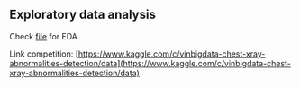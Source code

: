 ## Exploratory data analysis
Check [file](EDA.ipynb) for EDA


Link competition: [https://www.kaggle.com/c/vinbigdata-chest-xray-abnormalities-detection/data](https://www.kaggle.com/c/vinbigdata-chest-xray-abnormalities-detection/data)


